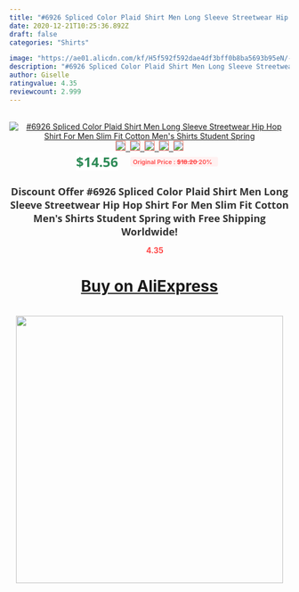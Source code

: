 ```yaml
---
title: "#6926 Spliced Color Plaid Shirt Men Long Sleeve Streetwear Hip Hop Shirt For Men Slim Fit Cotton Men's Shirts Student Spring"
date: 2020-12-21T10:25:36.892Z
draft: false
categories: "Shirts"

image: "https://ae01.alicdn.com/kf/H5f592f592dae4df3bff0b8ba5693b95eN/-6926-Spliced-Color-Plaid-Shirt-Men-Long-Sleeve-Streetwear-Hip-Hop-Shirt-For-Men-Slim.jpg"
description: "#6926 Spliced Color Plaid Shirt Men Long Sleeve Streetwear Hip Hop Shirt For Men Slim Fit Cotton Men's Shirts Student Spring"
author: Giselle
ratingvalue: 4.35
reviewcount: 2.999
---
```

<br>
<div style="text-align: center;">
<a href="https://s.click.aliexpress.com/e/_AYgrCt" target="_blank" rel="nofollow noopener noreferrer"><img alt="#6926 Spliced Color Plaid Shirt Men Long Sleeve Streetwear Hip Hop Shirt For Men Slim Fit Cotton Men's Shirts Student Spring" class="magnifier-image" src="https://ae01.alicdn.com/kf/H5f592f592dae4df3bff0b8ba5693b95eN/-6926-Spliced-Color-Plaid-Shirt-Men-Long-Sleeve-Streetwear-Hip-Hop-Shirt-For-Men-Slim.jpg_640x640.jpg">
<br>
<img style="border:1px solid salmon" src="https://ae01.alicdn.com/kf/H5f592f592dae4df3bff0b8ba5693b95eN/-6926-Spliced-Color-Plaid-Shirt-Men-Long-Sleeve-Streetwear-Hip-Hop-Shirt-For-Men-Slim.jpg_120x120.jpg">&nbsp;&nbsp;<img style="border:1px solid salmon" src="https://ae01.alicdn.com/kf/H459b1dabcd5747838e208c85a5806038U/-6926-Spliced-Color-Plaid-Shirt-Men-Long-Sleeve-Streetwear-Hip-Hop-Shirt-For-Men-Slim.jpg_120x120.jpg">&nbsp;&nbsp;<img style="border:1px solid salmon" src="https://ae01.alicdn.com/kf/Hf661891bdb6c454099bd9f5999a8ebf0C/-6926-Spliced-Color-Plaid-Shirt-Men-Long-Sleeve-Streetwear-Hip-Hop-Shirt-For-Men-Slim.jpg_120x120.jpg">&nbsp;&nbsp;<img style="border:1px solid salmon" src="https://ae01.alicdn.com/kf/H3004efa848c74fc792827b7757c2aea2n/-6926-Spliced-Color-Plaid-Shirt-Men-Long-Sleeve-Streetwear-Hip-Hop-Shirt-For-Men-Slim.jpg_120x120.jpg">&nbsp;&nbsp;<img style="border:1px solid salmon" src="https://ae01.alicdn.com/kf/H6232aef054a54ad8a1be0150b67c7277e/-6926-Spliced-Color-Plaid-Shirt-Men-Long-Sleeve-Streetwear-Hip-Hop-Shirt-For-Men-Slim.jpg_120x120.jpg"></a></div><br0>
<div style="text-align: center;"><span style="background-color: white; border: 0px; box-sizing: border-box; color: seagreen; display: inline-block; font-family: &quot;open sans&quot; , &quot;arial&quot; , &quot;helvetica&quot; , sans-serif , &quot;heiti&quot;; font-size: 24px; font-stretch: inherit; font-weight: 700; line-height: inherit; margin: 0px 10px 0px 0px; padding: 0px; vertical-align: middle;">$14.56 </span>
<span style="background: rgb(255 , 241 , 241); border-radius: 3px; border: 0px; box-sizing: border-box; color: #ff4747; display: inline-block; font-family: inherit; font-size: 12px; font-stretch: inherit; font-style: inherit; font-variant: inherit; font-weight: 600; line-height: inherit; margin: 0px; padding: 2px 5px; transform: scale(0.9); vertical-align: middle;">Original Price : <b style="text-decoration: line-through;">$18.20 </b> 20%&nbsp;&nbsp;</span></div>
<h1 style="color: #333333; display: inline-block; font-family: &quot;open sans&quot; , &quot;arial&quot; , &quot;helvetica&quot; , sans-serif , &quot;heiti&quot;; font-size: 18px; font-stretch: inherit; font-weight: 700; text-align: center;">Discount Offer #6926 Spliced Color Plaid Shirt Men Long Sleeve Streetwear Hip Hop Shirt For Men Slim Fit Cotton Men's Shirts Student Spring with Free Shipping Worldwide!</h1>
<div style="color: #ff4747; text-align: center;">
<img src="https://4.bp.blogspot.com/-M0ZcTcb-5uY/XleCXlxnR4I/AAAAAAAAAEc/OrjgMkXV1oMQFaCRZj5HQwOCBcu3w1FegCPcBGAYYCw/s1600/star.png" style="height: 15px;">&nbsp;<b>4.35</b></div>
<div class="button_cont" align="center"><a class="buynow_a" href="https://s.click.aliexpress.com/e/_AYgrCt" target="_blank" rel="nofollow noopener noreferrer"><H1>Buy on AliExpress</H1></a></div><br>
<div class="separator" style="clear: both; text-align: center;">
<img src="https://lh3.googleusercontent.com/-pTy5HemUv9M/XlePHvY0dAI/AAAAAAAAAE4/0nX5iRUoIWY8eMW9Dpxeirr157OZliDIgCLcBGAsYHQ/s1600/badge.gif" width="480">
</div>
